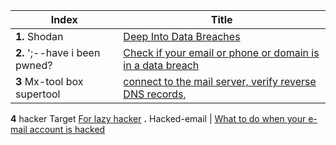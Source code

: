 Index | Title
-- | --
**1.** Shodan | [Deep Into Data Breaches](https://www.shodan.com/)
**2.** ';--have i been pwned? | [Check if your email or phone or domain is in a data breach](https://haveibeenpwned.com/)
**3** Mx-tool box supertool | [connect to the mail server, verify reverse DNS records, ](https://mxtoolbox.com/SuperTool.aspx)
**4** hacker Target [For lazy hacker](https://hackertarget.com/)
**.** Hacked-email | [What to do when your e-mail account is hacked](https://www.hacked-email.com/)

